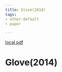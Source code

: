 ```yaml
---
title: Glove(2014)
tags:
- other-default
- paper

---
```


[local pdf](../../../pdfs/2014-GloVe.pdf)

# Glove(2014)
